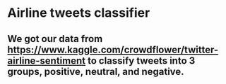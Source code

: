 # Airline tweets classifier
## We got our data from https://www.kaggle.com/crowdflower/twitter-airline-sentiment to classify tweets into 3 groups, positive, neutral, and negative.
